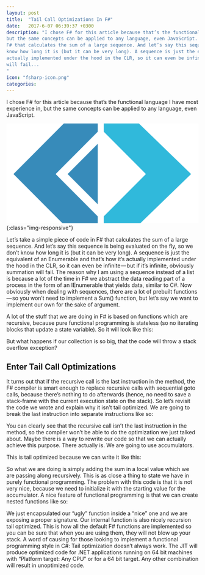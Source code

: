 ```yaml
---
layout: post
title:  "Tail Call Optimizations In F#"
date:   2017-6-07 06:39:37 +0300
description: "I chose F# for this article because that’s the functional language I have most experience in,
but the same concepts can be applied to any language, even JavaScript. Let’s take a simple piece of code in
F# that calculates the sum of a large sequence. And let’s say this sequence is being evaluated on the fly, so we don’t
know how long it is (but it can be very long). A sequence is just the equivalent of an IEnumerable and that’s how it’s
actually implemented under the hood in the CLR, so it can even be infinite — but if it’s infinite, obviously summation
will fail...
"
icon: "fsharp-icon.png"
categories:
---
```

I chose F# for this article because that’s the functional language I have most experience in, but the same concepts can be applied
to any language, even JavaScript.

![fsharp](/images/fsharp.png){:class="img-responsive"}

Let’s take a simple piece of code in F# that calculates the sum of a large sequence. And let’s say this sequence is being
evaluated on the fly, so we don’t know how long it is (but it can be very long). A sequence is just the equivalent of an
Enumerable and that’s how it’s actually implemented under the hood in the CLR, so it can even be infinite — but if it’s
infinite, obviously summation will fail. The reason why I am using a sequence instead of a list is because a lot of the time
in F# we abstract the data reading part of a process in the form of an IEnumerable that yields data, similar to C#.
Now obviously when dealing with sequences, there are a lot of prebuilt functions — so you won’t need to implement a Sum() function,
but let’s say we want to implement our own for the sake of argument.

A lot of the stuff that we are doing in F# is based on functions which are recursive, because pure functional programming is
stateless (so no iterating blocks that update a state variable). So it will look like this:

<script src="https://gist.github.com/toaderflorin/dde7beeffb3be1fded7625ee83cc424a.js"></script>

But what happens if our collection is so big, that the code will throw a stack overflow exception?

## Enter Tail Call Optimizations

It turns out that if the recursive call is the last instruction in the method, the F# compiler is smart enough to replace
recursive calls with sequential goto calls, because there’s nothing to do afterwards (hence, no need to save a stack-frame
with the current execution state on the stack). So let’s revisit the code we wrote and explain why it isn’t tail optimized.
We are going to break the last instruction into separate instructions like so:

<script src="https://gist.github.com/toaderflorin/37e7c80a19120b8e753ad78d5d60e9bd.js"></script>

You can clearly see that the recursive call isn’t the last instruction in the method, so the compiler won’t be able to do the
optimization we just talked about. Maybe there is a way to rewrite our code so that we can actually achieve this purpose. There
actually is. We are going to use accumulators.

<script src="https://gist.github.com/toaderflorin/5f00ac59005c1be59a4c8f6fd03bb989.js"></script>

This is tail optimized because we can write it like this:

<script src="https://gist.github.com/toaderflorin/454fb0e3a21390655adac66296b830bc.js"></script>

So what we are doing is simply adding the sum in a local value which we are passing along recursively. This is as close a thing to
state we have in purely functional programming. The problem with this code is that it is not very nice, because we need to initialize
it with the starting value for the accumulator. A nice feature of functional programming is that we can create nested functions like so:

<script src="https://gist.github.com/toaderflorin/b1db2d67965aac6649628cfa7d630b47.js"></script>

We just encapsulated our “ugly” function inside a “nice” one and we are exposing a proper signature. Our internal function is
also nicely recursion tail optimized. This is how all the default F# functions are implemented so you can be sure that when you
are using them, they will not blow up your stack. A word of causing for those looking to implement a functional programming style
in C#: Tail optimization doesn’t always work. The JIT will produce optimized code for .NET applications running on 64 bit machines
with “Platform target: Any CPU” or for a 64 bit target. Any other combination will result in unoptimized code.
